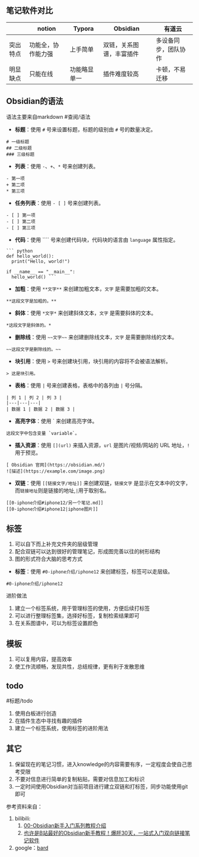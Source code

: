 ## 笔记软件对比
|          | notion    | Typora | Obsidian     | 有道云        |
|----------|-----------|--------|--------------|------------|
| 突出特点     | 功能全，协作能力强 | 上手简单   | 双链，关系图谱，丰富插件 | 多设备同步，团队协作 |
| 明显缺点     | 只能在线      | 功能略显单一 | 插件难度较高       | 卡顿，不易迁移    |

## Obsidian的语法
语法主要来自markdown
#查阅/语法 

* **标题**：使用 `#` 号来设置标题，标题的级别由 `#` 号的数量决定。

```
# 一级标题
## 二级标题
### 三级标题
```

* **列表**：使用 `-`、`+`、`*` 号来创建列表。

```
- 第一项
+ 第二项
* 第三项
```

* **任务列表**：使用 `- [ ]` 号来创建列表。

```
- [ ] 第一项
- [ ] 第二项
- [ ] 第三项
```

* **代码**：使用 ```` 号来创建代码块，代码块的语言由 `language` 属性指定。

```
​``` python
def hello_world():
  print("Hello, world!")

if __name__ == "__main__":
  hello_world() ```
```

* **加粗**：使用 `**文字**` 来创建加粗文本，`文字` 是需要加粗的文本。

```
**这段文字是加粗的。**
```

* **斜体**：使用 `*文字*` 来创建斜体文本，`文字` 是需要斜体的文本。

```
*这段文字是斜体的。*
```

* **删除线**：使用 `~~文字~~` 来创建删除线文本，`文字` 是需要删除线的文本。

```
~~这段文字是删除线的。~~
```


* **块引用**：使用 `>` 号来创建块引用，块引用的内容将不会被语法解析。

```
> 这是块引用。
```

* **表格**：使用 `|` 号来创建表格，表格中的各列由 `|` 号分隔。

```
| 列 1 | 列 2 | 列 3 |
|---|---|---|
| 数据 1 | 数据 2 | 数据 3 |
```

* **高亮字体**：使用  `   来创建高亮字体。

```
这段文字中包含变量 `variable`。
```

* **插入资源**：使用 `[](url)` 来插入资源，`url` 是图片/视频/网站的 URL 地址，`!`用于预览。

```
[ Obsidian 官网](https://obsidian.md/)
![描述](https://example.com/image.png)
```


* **双链**：使用 `[[链接文字/地址]]` 来创建双链，`链接文字` 是显示在文本中的文字，而`链接地址`则是链接的地址,`|`用于取别名。

```
[[0-iphone介绍#iphone12/另一个笔记.md]]
[[0-iphone介绍#iphone12|iphone图片]]
```

## 标签
1. 可以自下而上补充文件夹的层级管理
2. 配合双链可以达到很好的管理笔记，形成图完善以往的树形结构
3. 图的形式符合大脑的思考方式

* **标签**：使用 `#0-iphone介绍/iphone12` 来创建标签，标签可以走层级。

```
#0-iphone介绍/iphone12
```

进阶做法
1. 建立一个标签系统，用于管理标签的使用，方便后续打标签
2. 可以进行整理标签集，选择好标签，复制检索结果即可
3. 在关系图谱中，可以为标签设置颜色

## 模板
1. 可以复用内容，提高效率
2. 使工作流顺畅，发现共性，总结规律，更有利于发散思维

## todo
#标题/todo
1. 使用白板进行创造
2. 在插件生态中寻找有趣的插件
3. 建立一个标签系统，使用标签的进阶用法

## 其它
1. 保留现在的笔记习惯，进入knowledge的内容需要有序，一定程度会使自己思考受限
2. 不要对信息进行简单的复制粘贴，需要对信息加工和标识
3. 一定时间使用Obsidian对当前项目进行建立双链和打标签，同步功能使用git即可

参考资料来自：
1. bilibili:
   1. [ 00-Obsidian新手入门系列教程介绍](https://www.bilibili.com/video/BV1kP411k7Bq)
   2. [ 也许是B站最好的Obsidian新手教程！爆肝30天，一站式入门双向链接笔记软件](https://www.bilibili.com/video/BV18a411r7mt)
2. google：[bard](https://bard.google.com/)